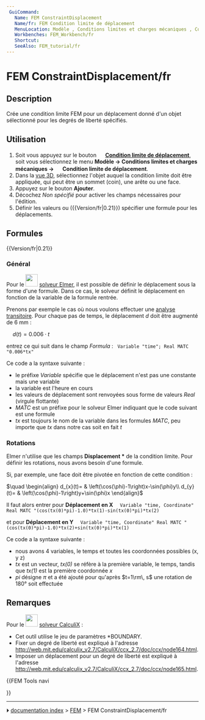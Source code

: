 ```yaml
---
 GuiCommand:
   Name: FEM ConstraintDisplacement
   Name/fr: FEM Condition limite de déplacement
   MenuLocation: Modèle , Conditions limites et charges mécaniques , Condition limite de déplacement
   Workbenches: FEM_Workbench/fr
   Shortcut: 
   SeeAlso: FEM_tutorial/fr
---
```


# FEM ConstraintDisplacement/fr

## Description

Crée une condition limite FEM pour un déplacement donné d\'un objet sélectionné pour les degrés de liberté spécifiés.



## Utilisation

1.  Soit vous appuyez sur le bouton **<img src="images/FEM_ConstraintDisplacement.svg" width=16px> [Condition limite de déplacement](FEM_ConstraintDisplacement/fr.md)**, soit vous sélectionnez le menu **Modèle → Conditions limites et charges mécaniques → <img src="images/FEM_ConstraintDisplacement.svg" width=16px> Condition limite de déplacement**.
2.  Dans la [vue 3D](3D_view/fr.md), sélectionnez l\'objet auquel la condition limite doit être appliquée, qui peut être un sommet (coin), une arête ou une face.
3.  Appuyez sur le bouton **Ajouter**.
4.  Décochez *Non spécifié* pour activer les champs nécessaires pour l\'édition.
5.  Définir les valeurs ou ({{Version/fr|0.21}}) spécifier une formule pour les déplacements.



## Formules


{{Version/fr|0.21}}



### Général

Pour le <img alt="" src=images/FEM_SolverElmer.svg  style="width:32px;"> [solveur Elmer](FEM_SolverElmer/fr.md), il est possible de définir le déplacement sous la forme d\'une formule. Dans ce cas, le solveur définit le déplacement en fonction de la variable de la formule rentrée.

Prenons par exemple le cas où nous voulons effectuer une [analyse transitoire](FEM_SolverElmer_SolverSettings/fr#Pas_de_temps_(analyses_transitoires).md). Pour chaque pas de temps, le déplacement $d$ doit être augmenté de 6 mm :

$\quad
d(t)=0.006\cdot t$

entrez ce qui suit dans le champ *Formula* : ` Variable "time"; Real MATC "0.006*tx"`

Ce code a la syntaxe suivante :

-   le préfixe *Variable* spécifie que le déplacement n\'est pas une constante mais une variable
-   la variable est l\'heure en cours
-   les valeurs de déplacement sont renvoyées sous forme de valeurs *Real* (virgule flottante)
-   *MATC* est un préfixe pour le solveur Elmer indiquant que le code suivant est une formule
-   *tx* est toujours le nom de la variable dans les formules *MATC*, peu importe que *tx* dans notre cas soit en fait *t*

### Rotations

Elmer n\'utilise que les champs **Displacement \*** de la condition limite. Pour définir les rotations, nous avons besoin d\'une formule.

Si, par exemple, une face doit être pivotée en fonction de cette condition :

$\quad
\begin{align}
d_{x}(t)= & \left(\cos(\phi)-1\right)x-\sin(\phi)y\\
d_{y}(t)= & \left(\cos(\phi)-1\right)y+\sin(\phi)x
\end{align}$

Il faut alors entrer pour **Déplacement en X** `  Variable "time, Coordinate"
Real MATC "(cos(tx(0)*pi)-1.0)*tx(1)-sin(tx(0)*pi)*tx(2)`

et pour **Déplacement en Y** `  Variable "time, Coordinate"
Real MATC "(cos(tx(0)*pi)-1.0)*tx(2)+sin(tx(0)*pi)*tx(1)`

Ce code a la syntaxe suivante :

-   nous avons 4 variables, le temps et toutes les coordonnées possibles (x, y z)
-   *tx* est un vecteur, *tx(0)* se réfère à la première variable, le temps, tandis que *tx(1)* est la première coordonnée *x*
-   *pi* désigne $\pi$ et a été ajouté pour qu\'après $t=1\rm\, s$ une rotation de 180° soit effectuée



## Remarques

Pour le <img alt="" src=images/FEM_SolverCalculixCxxtools.svg  style="width:32px;"> [solveur CalculiX](FEM_SolverCalculixCxxtools/fr.md) :

-   Cet outil utilise le jeu de paramètres \*BOUNDARY.
-   Fixer un degré de liberté est expliqué à l\'adresse <http://web.mit.edu/calculix_v2.7/CalculiX/ccx_2.7/doc/ccx/node164.html>.
-   Imposer un déplacement pour un degré de liberté est expliqué à l\'adresse <http://web.mit.edu/calculix_v2.7/CalculiX/ccx_2.7/doc/ccx/node165.html>.





{{FEM Tools navi

}}



---
⏵ [documentation index](../README.md) > [FEM](Category_FEM.md) > FEM ConstraintDisplacement/fr
